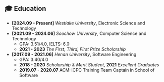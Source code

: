 ## 🎓 Education

- **[2024.09 - Present]** *Westlake University*, Electronic Science and Technology
- **[2021.09 - 2024.06]** *Soochow University*, Computer Science and Technology
    - GPA: 3.51/4.0, IELTS: 6.0
    - **2021 - 2023** *The First, Third, First Prize Scholarship*
- **[2017.09 - 2021.06]** *Henan University*, Software Engineering
    - GPA: 3.40/4.0
    - **2018 - 2020** *Scholarship &amp; Merit Student*, **2021** *Excellent Graduates*
    - **2019.07 - 2020.07** ACM-ICPC Training Team Captain in School of Software